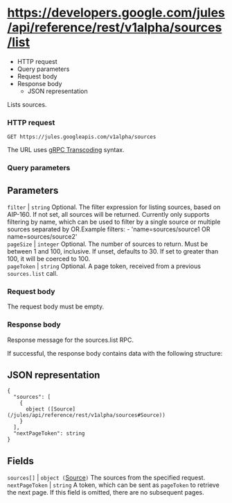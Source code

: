 # https://developers.google.com/jules/api/reference/rest/v1alpha/sources/list

  * HTTP request
  * Query parameters
  * Request body
  * Response body
    * JSON representation



Lists sources.

### HTTP request

`GET https://jules.googleapis.com/v1alpha/sources`

The URL uses [gRPC Transcoding](https://google.aip.dev/127) syntax.

### Query parameters

Parameters  
---  
`filter` |  `string` Optional. The filter expression for listing sources, based on AIP-160. If not set, all sources will be returned. Currently only supports filtering by name, which can be used to filter by a single source or multiple sources separated by OR.Example filters: - 'name=sources/source1 OR name=sources/source2'  
`pageSize` |  `integer` Optional. The number of sources to return. Must be between 1 and 100, inclusive. If unset, defaults to 30. If set to greater than 100, it will be coerced to 100.  
`pageToken` |  `string` Optional. A page token, received from a previous `sources.list` call.  
  
### Request body

The request body must be empty.

### Response body

Response message for the sources.list RPC.

If successful, the response body contains data with the following structure:

JSON representation  
---  
      
    
    {
      "sources": [
        {
          object ([Source](/jules/api/reference/rest/v1alpha/sources#Source))
        }
      ],
      "nextPageToken": string
    }  
  
Fields  
---  
`sources[]` |  `object (`[Source](/jules/api/reference/rest/v1alpha/sources#Source)`)` The sources from the specified request.  
`nextPageToken` |  `string` A token, which can be sent as `pageToken` to retrieve the next page. If this field is omitted, there are no subsequent pages.
